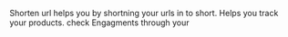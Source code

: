 Shorten url helps you by shortning your urls in to short.
Helps you track your products. check Engagments through your
